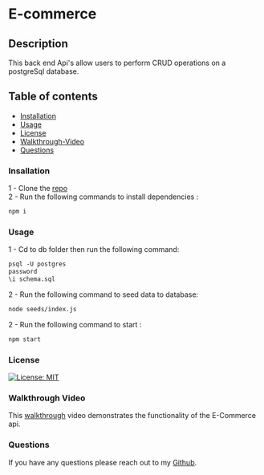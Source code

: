 # E-commerce
## Description

This back end Api's allow users to perform CRUD operations on a postgreSql database.

## Table of contents

  * [Installation](#Installation)
  * [Usage](#Usage)
  * [License](#License)
  * [Walkthrough-Video](#Walkthrough-Video)
  * [Questions](#Questions)

### Insallation

  1 - Clone the [repo](https://github.com/hmd-asg/E-commerce) <br>
  2 - Run the following commands to install dependencies :

```md
npm i
```

### Usage

1 - Cd to db folder then run the following command:
```md
psql -U postgres
password
\i schema.sql
```
2 - Run the following command to seed data to database:
```md
node seeds/index.js
```
2 - Run the following command to start :
```md
npm start
```

### License

[![License: MIT](https://img.shields.io/badge/License-MIT-yellow.svg)](https://opensource.org/licenses/MIT)

### Walkthrough Video

This [walkthrough](https://drive.google.com/file/d/1s_owG16Wg5Xr2-Z0WSysHHuFExveNEoA/view?usp=sharing) video demonstrates the functionality of the E-Commerce api.

### Questions

If you have any questions please reach out to my [Github](https://github.com/hmd-asg). 

